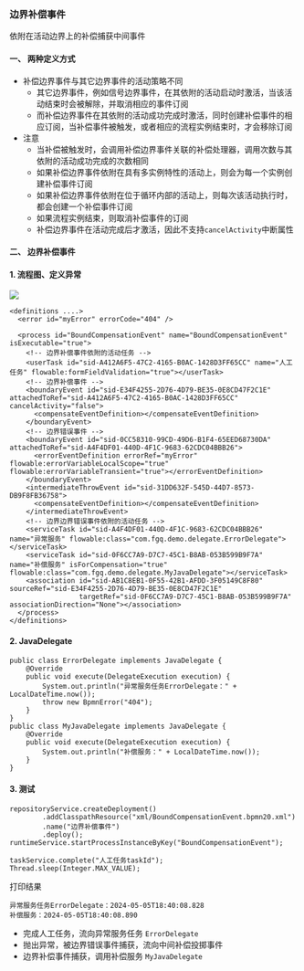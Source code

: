 ###  边界补偿事件 
依附在活动边界上的补偿捕获中间事件

#### 一、 两种定义方式
* 补偿边界事件与其它边界事件的活动策略不同
  * 其它边界事件，例如信号边界事件，在其依附的活动启动时激活，当该活动结束时会被解除，并取消相应的事件订阅
  * 而补偿边界事件在其依附的活动成功完成时激活，同时创建补偿事件的相应订阅，当补偿事件被触发，或者相应的流程实例结束时，才会移除订阅
* 注意
  * 当补偿被触发时，会调用补偿边界事件关联的补偿处理器，调用次数与其依附的活动成功完成的次数相同
  * 如果补偿边界事件依附在具有多实例特性的活动上，则会为每一个实例创建补偿事件订阅
  * 如果补偿边界事件依附在位于循环内部的活动上，则每次该活动执行时，都会创建一个补偿事件订阅
  * 如果流程实例结束，则取消补偿事件的订阅
  * 补偿边界事件在活动完成后才激活，因此不支持`cancelActivity`中断属性

#### 二、 边界补偿事件
#### 1. 流程图、定义异常
![](https://fgq233.github.io/imgs/workflow/flow27.png)

```
<definitions ....>
  <error id="myError" errorCode="404" />

  <process id="BoundCompensationEvent" name="BoundCompensationEvent" isExecutable="true">
    <!-- 边界补偿事件依附的活动任务 -->
    <userTask id="sid-A412A6F5-47C2-4165-B0AC-1428D3FF65CC" name="人工任务" flowable:formFieldValidation="true"></userTask>
    <!-- 边界补偿事件 -->
    <boundaryEvent id="sid-E34F4255-2D76-4D79-BE35-0E8CD47F2C1E" attachedToRef="sid-A412A6F5-47C2-4165-B0AC-1428D3FF65CC" cancelActivity="false">
      <compensateEventDefinition></compensateEventDefinition>
    </boundaryEvent>
    <!-- 边界错误事件 -->
    <boundaryEvent id="sid-0CC58310-99CD-49D6-B1F4-65EED68730DA" attachedToRef="sid-A4F4DF01-440D-4F1C-9683-62CDC04BBB26">
      <errorEventDefinition errorRef="myError" flowable:errorVariableLocalScope="true" flowable:errorVariableTransient="true"></errorEventDefinition>
    </boundaryEvent>
    <intermediateThrowEvent id="sid-31DD632F-545D-44D7-8573-DB9F8FB36758">
      <compensateEventDefinition></compensateEventDefinition>
    </intermediateThrowEvent>
    <!-- 边界边界错误事件依附的活动任务 -->
    <serviceTask id="sid-A4F4DF01-440D-4F1C-9683-62CDC04BBB26" name="异常服务" flowable:class="com.fgq.demo.delegate.ErrorDelegate"></serviceTask>
    <serviceTask id="sid-0F6CC7A9-D7C7-45C1-B8AB-053B599B9F7A" name="补偿服务" isForCompensation="true" flowable:class="com.fgq.demo.delegate.MyJavaDelegate"></serviceTask>
    <association id="sid-AB1C8EB1-0F55-42B1-AFDD-3F05149C8F80" sourceRef="sid-E34F4255-2D76-4D79-BE35-0E8CD47F2C1E" 
                 targetRef="sid-0F6CC7A9-D7C7-45C1-B8AB-053B599B9F7A" associationDirection="None"></association>
  </process>
</definitions>
```

#### 2. JavaDelegate
```
public class ErrorDelegate implements JavaDelegate {
    @Override
    public void execute(DelegateExecution execution) {
        System.out.println("异常服务任务ErrorDelegate：" + LocalDateTime.now());
        throw new BpmnError("404");
    }
}
public class MyJavaDelegate implements JavaDelegate {
    @Override
    public void execute(DelegateExecution execution) {
        System.out.println("补偿服务：" + LocalDateTime.now());
    }
}
```


#### 3. 测试
```
repositoryService.createDeployment()
        .addClasspathResource("xml/BoundCompensationEvent.bpmn20.xml")
        .name("边界补偿事件")
        .deploy();
runtimeService.startProcessInstanceByKey("BoundCompensationEvent");

taskService.complete("人工任务taskId");
Thread.sleep(Integer.MAX_VALUE);
```

打印结果

```
异常服务任务ErrorDelegate：2024-05-05T18:40:08.828
补偿服务：2024-05-05T18:40:08.890
```

* 完成人工任务，流向异常服务任务 `ErrorDelegate`
* 抛出异常，被边界错误事件捕获，流向中间补偿投掷事件
* 边界补偿事件捕获，调用补偿服务 `MyJavaDelegate`

 
